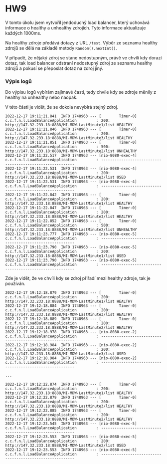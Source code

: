 # HW9

V tomto úkolu jsem vytvořil jendoduchý load balancer, který uchovává informace o healthy a unhealthy zdrojích. Tyto informace aktualizuje každých 1000ms.

Na healthy zdroje předává dotazy z URL `/test`. Výběr ze seznamu healthy zdrojů se dělá na základě metody `Random().nextInt()`.

V případě, že nějaký zdroj se stane nedostupným, právě ve chvíli kdy dorazí dotaz, tak load balancer odstraní nedostupný zdroj ze seznamu healthy zdrojů a pokusí se přeposlat dotaz na zdroj jiný.

### Výpis logů

Do výpisu logů vybírám zajímavé časti, tedy chvíle kdy se zdroje měnily z healthy na unhealthy nebo naopak.

V této části je vidět, že se dokola nevybírá stejný zdroj.
```
2022-12-17 19:11:21.841  INFO 1748963 --- [        Timer-0] c.c.f.n.l.LoadBalanceApplication         : 200: http://147.32.233.18:8888/MI-MDW-LastMinute1/list HEALTHY
2022-12-17 19:11:21.846  INFO 1748963 --- [        Timer-0] c.c.f.n.l.LoadBalanceApplication         : 200: http://147.32.233.18:8888/MI-MDW-LastMinute3/list HEALTHY
2022-12-17 19:11:21.851  INFO 1748963 --- [        Timer-0] c.c.f.n.l.LoadBalanceApplication         : 500: http://147.32.233.18:8888/MI-MDW-LastMinute2/list UNHEALTHY
2022-12-17 19:11:22.517  INFO 1748963 --- [nio-8080-exec-4] c.c.f.n.l.LoadBalanceApplication         : ----------------------------------------------------------
2022-12-17 19:11:22.531  INFO 1748963 --- [nio-8080-exec-4] c.c.f.n.l.LoadBalanceApplication         : 200: http://147.32.233.18:8888/MI-MDW-LastMinute3/list USED
2022-12-17 19:11:22.531  INFO 1748963 --- [nio-8080-exec-4] c.c.f.n.l.LoadBalanceApplication         : ----------------------------------------------------------
2022-12-17 19:11:22.842  INFO 1748963 --- [        Timer-0] c.c.f.n.l.LoadBalanceApplication         : 200: http://147.32.233.18:8888/MI-MDW-LastMinute1/list HEALTHY
2022-12-17 19:11:22.847  INFO 1748963 --- [        Timer-0] c.c.f.n.l.LoadBalanceApplication         : 200: http://147.32.233.18:8888/MI-MDW-LastMinute3/list HEALTHY
2022-12-17 19:11:22.852  INFO 1748963 --- [        Timer-0] c.c.f.n.l.LoadBalanceApplication         : 500: http://147.32.233.18:8888/MI-MDW-LastMinute2/list UNHEALTHY
2022-12-17 19:11:23.777  INFO 1748963 --- [nio-8080-exec-5] c.c.f.n.l.LoadBalanceApplication         : ----------------------------------------------------------
2022-12-17 19:11:23.790  INFO 1748963 --- [nio-8080-exec-5] c.c.f.n.l.LoadBalanceApplication         : 200: http://147.32.233.18:8888/MI-MDW-LastMinute1/list USED
2022-12-17 19:11:23.790  INFO 1748963 --- [nio-8080-exec-5] c.c.f.n.l.LoadBalanceApplication         : ----------------------------------------------------------
```

Zde je vidět, že ve chvíli kdy se zdroj přiřadí mezi healthy zdroje, tak je používán.
```
2022-12-17 19:12:18.879  INFO 1748963 --- [        Timer-0] c.c.f.n.l.LoadBalanceApplication         : 200: http://147.32.233.18:8888/MI-MDW-LastMinute1/list HEALTHY
2022-12-17 19:12:18.884  INFO 1748963 --- [        Timer-0] c.c.f.n.l.LoadBalanceApplication         : 200: http://147.32.233.18:8888/MI-MDW-LastMinute3/list HEALTHY
2022-12-17 19:12:18.889  INFO 1748963 --- [        Timer-0] c.c.f.n.l.LoadBalanceApplication         : 200: http://147.32.233.18:8888/MI-MDW-LastMinute2/list HEALTHY
2022-12-17 19:12:18.978  INFO 1748963 --- [nio-8080-exec-2] c.c.f.n.l.LoadBalanceApplication         : ----------------------------------------------------------
2022-12-17 19:12:18.984  INFO 1748963 --- [nio-8080-exec-2] c.c.f.n.l.LoadBalanceApplication         : 200: http://147.32.233.18:8888/MI-MDW-LastMinute3/list USED
2022-12-17 19:12:18.984  INFO 1748963 --- [nio-8080-exec-2] c.c.f.n.l.LoadBalanceApplication         : ----------------------------------------------------------

...

2022-12-17 19:12:22.874  INFO 1748963 --- [        Timer-0] c.c.f.n.l.LoadBalanceApplication         : 200: http://147.32.233.18:8888/MI-MDW-LastMinute1/list HEALTHY
2022-12-17 19:12:22.879  INFO 1748963 --- [        Timer-0] c.c.f.n.l.LoadBalanceApplication         : 200: http://147.32.233.18:8888/MI-MDW-LastMinute3/list HEALTHY
2022-12-17 19:12:22.885  INFO 1748963 --- [        Timer-0] c.c.f.n.l.LoadBalanceApplication         : 200: http://147.32.233.18:8888/MI-MDW-LastMinute2/list HEALTHY
2022-12-17 19:12:23.545  INFO 1748963 --- [nio-8080-exec-5] c.c.f.n.l.LoadBalanceApplication         : ----------------------------------------------------------
2022-12-17 19:12:23.553  INFO 1748963 --- [nio-8080-exec-5] c.c.f.n.l.LoadBalanceApplication         : 200: http://147.32.233.18:8888/MI-MDW-LastMinute2/list USED
2022-12-17 19:12:23.553  INFO 1748963 --- [nio-8080-exec-5] c.c.f.n.l.LoadBalanceApplication         : ----------------------------------------------------------
```
